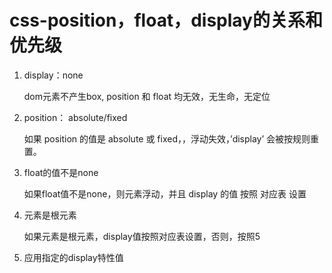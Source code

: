 # css-position，float，display的关系和优先级

1. display：none

   dom元素不产生box, position 和 float 均无效，无生命，无定位

2. position： absolute/fixed

   如果 position 的值是 absolute 或 fixed，，浮动失效，’display’ 会被按规则重置。 

3. float的值不是none

   如果float值不是none，则元素浮动，并且 display 的值 按照 对应表 设置

4. 元素是根元素

   如果元素是根元素，display值按照对应表设置，否则，按照5

5. 应用指定的display特性值

   

   
